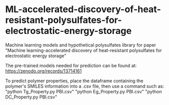 # ML-accelerated-discovery-of-heat-resistant-polysulfates-for-electrostatic-energy-storage
Machine learning models and hypothetical polysulfates library for paper "Machine learning-accelerated discovery of heat-resistant polysulfates for electrostatic energy storage"

The pre-trained models needed for prediction can be found at: https://zenodo.org/records/13714161

To predict polymer properties, place the dataframe containing the polymer's SMILES information into a .csv file, then use a command such as:
"python Tg_Property.py PBI.csv"
"python Eg_Property.py PBI.csv"
"python DC_Property.py PBI.csv"
